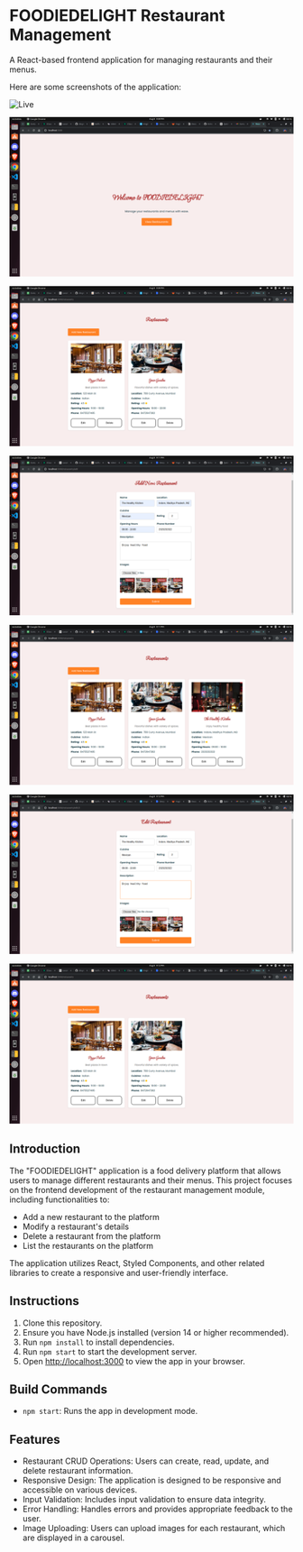 # FOODIEDELIGHT Restaurant Management

A React-based frontend application for managing restaurants and their menus.

Here are some screenshots of the application:


![Live](https://thinkbridge-assignment.vercel.app/)

![Home Page](./public/images/1.png)

![View Restaurant / Add Restaurants](./public/images/2.png)

![Add Restaurant form](./public/images/3.png)

![New Restaurant added](./public/images/4.png)

![New Restaurant edited](./public/images/5.png)

![New Restaurant deleted](./public/images/6.png)


## Introduction

The "FOODIEDELIGHT" application is a food delivery platform that allows users to manage different restaurants and their menus. This project focuses on the frontend development of the restaurant management module, including functionalities to:

- Add a new restaurant to the platform
- Modify a restaurant's details
- Delete a restaurant from the platform
- List the restaurants on the platform

The application utilizes React, Styled Components, and other related libraries to create a responsive and user-friendly interface.

## Instructions

1. Clone this repository.
2. Ensure you have Node.js installed (version 14 or higher recommended).
3. Run `npm install` to install dependencies.
5. Run `npm start` to start the development server.
6. Open [http://localhost:3000](http://localhost:3000) to view the app in your browser.

## Build Commands

- `npm start`: Runs the app in development mode.

## Features

- Restaurant CRUD Operations: Users can create, read, update, and delete restaurant information.
- Responsive Design: The application is designed to be responsive and accessible on various devices.
- Input Validation: Includes input validation to ensure data integrity.
- Error Handling: Handles errors and provides appropriate feedback to the user.
- Image Uploading: Users can upload images for each restaurant, which are displayed in a carousel.